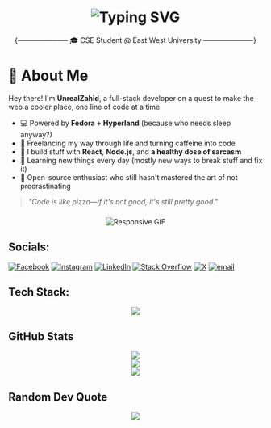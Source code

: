 <h1 align="center">
  <img src="https://readme-typing-svg.demolab.com?font=Fira+Code&weight=500&size=26&pause=1000&color=87CEEB&center=true&vCenter=true&width=460&lines=Hey+there,+Curious+Coder!;Welcome+to+my+world;CSE+Student;Tech+Enthusiast;Breaking+stuff+a+lot;But+Building+Unreal+things" alt="Typing SVG" />
</h1>

<p align="center">
  {────────── 🎓 CSE Student @ East West University ──────────}
</p>


# 💫 About Me

Hey there! I'm **UnrealZahid**, a full-stack developer on a quest to make the web a cooler place, one line of code at a time.

- 💻 Powered by **Fedora + Hyperland** (because who needs sleep anyway?)
- 🚀 Freelancing my way through life and turning caffeine into code  
- 🧠 I build stuff with **React**, **Node.js**, and **a healthy dose of sarcasm**
- 🌱 Learning new things every day (mostly new ways to break stuff and fix it)
- 🤖 Open-source enthusiast who still hasn't mastered the art of not procrastinating

> _"Code is like pizza—if it's not good, it's still pretty good."_





###

<div style="text-align: center;">
  <img 
    src="https://i.pinimg.com/originals/a5/3b/c3/a53bc3eb7390edcb1711945f882a92cc.gif" 
    alt="Responsive GIF" 
    style="max-width: 100%; height: auto;"
  />
</div>


###

## Socials:
[![Facebook](https://img.shields.io/badge/Facebook-%231877F2.svg?logo=Facebook&logoColor=white)](https://www.facebook.com/share/1CGz7sYJU6/?mibextid=qi2Omg) [![Instagram](https://img.shields.io/badge/Instagram-%23E4405F.svg?logo=Instagram&logoColor=white)](https://www.instagram.com/unreal_zahid?igsh=OWZ4d2YxbWtreWxh) [![LinkedIn](https://img.shields.io/badge/LinkedIn-%230077B5.svg?logo=linkedin&logoColor=white)](https://www.linkedin.com/in/jahidul-islam-672461333?utm_source=share&utm_campaign=share_via&utm_content=profile&utm_medium=android_app) [![Stack Overflow](https://img.shields.io/badge/-Stackoverflow-FE7A16?logo=stack-overflow&logoColor=white)](https://stackoverflow.com/users/30344386/jahidul-islam) [![X](https://img.shields.io/badge/X-black.svg?logo=X&logoColor=white)](https://x.com/Unreal_Zahid?t=9HQGlAPBUgetuTy32_4aSA&s=09) [![email](https://img.shields.io/badge/Email-D14836?logo=gmail&logoColor=white)](mailto:jahidulislam01018940@gmail.com) 

## Tech Stack:
<p align="center">
  <a href="https://skillicons.dev">
    <img src="https://skillicons.dev/icons?i=js,ts,html,css,py,c,cs,react,cpp,tailwind,php,nextjs,aws,gcp,azure,react,vue,flutter,notion,unreal,arch,bash,git,github,docker,neovim,vscode,vscodium,powershell,figma" />
  </a>
</p>


<!-- Stats Section -->


## GitHub Stats

<div align="center">

  <img src="https://github-readme-stats.vercel.app/api?username=UnrealZahid101894&theme=catppuccin_mocha&hide_border=true&include_all_commits=true&count_private=false" /><br/>
  <img src="https://nirzak-streak-stats.vercel.app/?user=UnrealZahid101894&theme=catppuccin_mocha&hide_border=true" /><br/>
  <img src="https://github-readme-stats.vercel.app/api/top-langs/?username=UnrealZahid101894&theme=catppuccin_mocha&hide_border=true&include_all_commits=true&count_private=false&layout=compact" />

</div>

## Random Dev Quote

<div align="center">

  <img src="https://quotes-github-readme.vercel.app/api?type=horizontal&theme=tokyonight" />

</div>


<!-- Proudly created with GPRM ( https://gprm.itsvg.in ) -->

